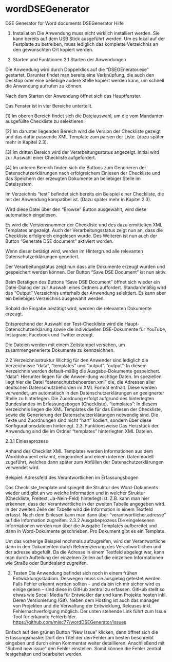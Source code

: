 # wordDSEGenerator
DSE Generator for Word documents
DSEGenerator Hilfe

1. Installation
Die Anwendung muss nicht wirklich installiert werden. Sie kann bereits auf dem USB Stick ausgeführt werden. Um es lokal auf der Festplatte zu betreiben, muss lediglich das komplette Verzeichnis an den gewünschten Ort kopiert werden.  



2. Starten und Funktionen
2.1 Starten der Anwendungen

Die Anwendung wird durch Doppelklick auf die “DSEGEnerator.exe” gestartet. Darunter findet man bereits eine Verknüpfung, die auch den Desktop oder eine beliebige andere Stelle kopiert werden kann, um schnell die Anwendung aufrufen zu können. 



















Nach dem Starten der Anwendung öffnet sich das Hauptfenster. 


Das Fenster ist in vier Bereiche unterteilt. 

[1] Im oberen Bereich findet sich die Dateiauswahl, um die vom Mandanten ausgefüllte Checkliste zu selektieren. 

[2] Im darunter liegenden Bereich wird die Version der Checkliste gezeigt und das dafür passende XML Template zum parsen der Liste. (dazu später mehr in Kapitel 2.3). 

[3] Im dritten Bereich wird der Verarbeitungsstatus angezeigt. Initial wird zur Auswahl einer Checkliste aufgefordert. 

[4] Im unteren Bereich finden sich die Buttons zum Generieren der Datenschutzerklärungen nach erfolgreichem Einlesen der Checkliste und das Speichern der erzeugten Dokumente an beliebiger Stelle im Dateisystem. 

Im Verzeichnis “test” befindet sich bereits ein Beispiel einer Checkliste, die mit der Anwendung kompatibel ist. (Dazu später mehr in Kapitel 2.3).

Wird diese Datei über den “Browse” Button ausgewählt, wird diese automatisch eingelesen. 















Es wird die Versionsnummer der Checkliste und des dazu ermittelten XML Templates angezeigt. Auch der Verarbeitungsstatus zeigt nun an, dass die Checkliste erfolgreich eingelesen wurde. 
Des Weiteren ist nun auch der Button “Generate DSE document” aktiviert worden. 

Wenn dieser betätigt wird, werden im Hintergrund alle relevanten Datenschutzerklärungen generiert. 


Der Verarbeitungstatus zeigt nun dass alle Dokumente erzeugt wurden und gespeichert werden können. Der Button “Save DSE Document” ist nun aktiv. 

Beim Betätigen des Buttons “Save DSE Document” öffnet sich wieder ein Datei-Dialog der zur Auswahl eines Ordners auffordert. 
Standardmäßig wird das “Output” Verzeichnis unterhalb der Anwendung selektiert. Es kann aber ein beliebiges Verzeichnis ausgewählt werden. 

Sobald die Eingabe bestätigt wird, werden die relevanten Dokumente erzeugt. 

Entsprechend der Auswahl der Test-Checkliste wird die Haupt-Datenschutzerklärung sowie die individuellen DSE-Dokumente für YouTube, Instagram, Facebook und Twitter erzeugt. 

Die Dateien werden mit einem Zeitstempel versehen, um zusammengenerierte Dokumente zu kennzeichnen. 

 






2.2 Verzeichnisstruktur
Wichtig für den Anwender sind lediglich die Verzeichnisse “data”, “templates” und “output”. 
“output”: In diesem Verzeichnis werden default-mäßig die Ausgabe-Dokumente gespeichert. 
“data”: 	Hierunter liegen für die Anwen-dung wichtige Daten. Im speziellen liegt hier die Datei “datenschutzbehoerden.xml” die, die Adressen aller deutschen Datenschutzbehörden im XML Format enthält. Diese werden verwendet, um automatisch in den Datenschutzerklärungen an geeignerter Stelle zu hinterlegen. Die Zuordnung erfolgt aufgrund des hinterlegten Bundeslandes im Erfassungsbogen (Checkliste). 
“templates”: 	In diesem Verzeichnis liegen die XML Templates die für das Einlesen der Checkliste, sowie die Generierung der Datenschutzerklärungen notwendig sind. Die Texte und Zuordnungen sind nicht “hart” kodiert, sondern über diese Konfigurationsdateien hinterlegt. 
2.3. Funktionsweise
Das Herzstück der Anwendung sind die im Ordner “templates” hinterlegten XML Dateien. 

2.3.1 Einleseprozess












Anhand des Checklist XML Templates werden Informationen aus dem Worddokument erkannt, eingeordnet und einem internen Datenmodell zugeführt, welches dann später zum Abfüllen der Datenschutzerklärungen verwendet wird. 

Beispiel: Adressfeld des Verantwortlichen im Erfassungsbogen 












Das Checkliste_template.xml spiegelt die Struktur des Word-Dokuments wieder und gibt an wo welche Information und in welcher Struktur (Checkliste, Freitext, Ja-Nein-Feld) hinterlegt ist. Z.B. kann man hier erkennen, dass der Verantwortliche in der zweiten Tabelle angegeben wird. In der zweiten Zeile der Tabelle wird die Information in einem Textfeld erfasst. 
Nach dem Einlesen kann man dann über “verantwortlicher.adresse” auf die Information zugreifen. 
2.3.2 Ausgabeprozess
Die eingelesenen Informationen werden nun über die Ausgabe Templates aufbereitet und dann in Word-Dokumente geschrieben. Pro Dokument gibt es ein Template. 




Um das vorherige Beispiel nochmals aufzugreifen, wird der Verantwortliche dann in den Dokumenten durch Referenzierung des Verantwortlichen und der adresse abgefüllt. Da die Adresse in einem Textfeld abgelegt war, kann man durch Aufteilung der einzelnen Zeilen auf die einzelnen Informationen wie Straße oder Bundesland zugreifen.



3. Testen
Die Anwendung befindet sich noch in einem frühen Entwicklungsstadium. Deswegen muss sie ausgiebig getestet werden. Falls Fehler erkannt werden sollten – und da bin ich mir sicher wird es einige geben – sind diese in GitHub zentral zu erfassen. GitHub stellt so etwas wie Socail Media für Entwickler dar und kann Projekte hosten inkl. Deren Versionierung (Git). Neben dem Hosting ist auch das managen von Projekten und die Verwaltung der Entwicklung, Releases inkl. Fehlernachverfolgung möglich. Der unten stehende Link führt zum Issue Tool für erkannte Fehlerbilder. 
https://github.com/misc77/wordDSEGenerator/issues


Einfach auf den grünen Button “New Issue” klicken, dann öffnet sich die Erfassungsmaske:
Dort den Titel der den Fehler am besten beschreibt eingeben und durch einen Kommentar weiter detaillieren. Anschließend mit “Submit new issue” den Fehler einstellen. 
Somit können die Fehler zentral festgehalten und bearbeitet werden. 